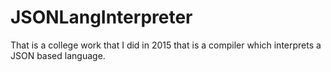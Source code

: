 # JSONLangInterpreter
That is a college work that I did in 2015 that is a compiler which interprets a JSON based language.
